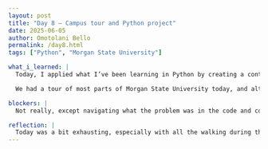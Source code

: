 ```yaml
---
layout: post
title: "Day 8 – Campus tour and Python project"
date: 2025-06-05
author: Omotolani Bello
permalink: /day8.html
tags: ["Python", "Morgan State University"]

what_i_learned: |
  Today, I applied what I’ve been learning in Python by creating a contact book using a dictionary, defining a function, using if-else statements, and the not function. It felt really good to see how all these concepts could come together to build something functional. There were definitely some frustrating moments, especially when I couldn’t figure out what was wrong with certain lines of code. But working through those issues made the process even more rewarding. Overall, it was a fulfilling experience that showed me how much I’m growing.

  We had a tour of most parts of Morgan State University today, and although it was quite stressful walking that much, it turned out to be a good experience. I had the chance to talk to more people and learn a bit about some of my colleagues, which made the day more enjoyable. Even though I don’t quite remember how to get to all the buildings, I’m glad I got my steps in and had the chance to socialize a little. One thing that really stood out to me was how artistic and beautifully designed the buildings are. I love creative spaces, and Morgan State definitely has that vibe.

blockers: |
  Not really, except navigating what the problem was in the code and correcting it. The AI that underlines the incorrect code helped though.

reflection: |
  Today was a bit exhausting, especially with all the walking during the campus tour and even after because I do not have a car so, I had to walk a lot today— it was quite hot outside, which made it even more draining. Still, I appreciated the chance to explore more of Morgan State University and see how beautiful and creatively designed the buildings are. I also got to talk to more of my colleagues, which helped me feel a bit more connected socially. On the technical side, working on my Python contact book was both challenging and fulfilling. Even though I ran into a few frustrating bugs, it felt great to apply what I’ve been learning and actually build something that works.
---
```

